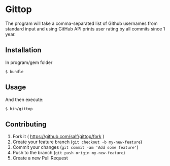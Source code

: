 # Gittop

The program will take a comma-separated list of Github usernames from standard input and using GitHub API prints user rating by all commits since 1 year.

## Installation

In program/gem folder

    $ bundle

## Usage

And then execute:

    $ bin/gittop

## Contributing

1. Fork it ( https://github.com/salf/gittop/fork )
2. Create your feature branch (`git checkout -b my-new-feature`)
3. Commit your changes (`git commit -am 'Add some feature'`)
4. Push to the branch (`git push origin my-new-feature`)
5. Create a new Pull Request
